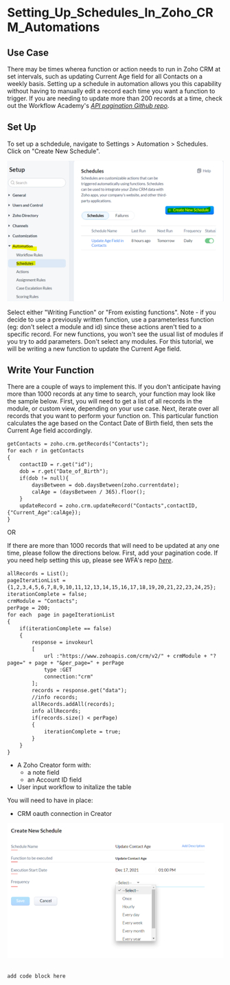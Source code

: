 # Setting_Up_Schedules_In_Zoho_CRM_Automations


## Use Case
There may be times wherea function or action needs to run in Zoho CRM at set intervals, such as updating Current Age field for all Contacts on a weekly basis. Setting up a schedule in automation allows you this capability without having to manually edit a record each time you want a function to trigger. If you are needing to update more than 200 records at a time, check out the Workflow Academy's *[API pagination Github repo](https://github.com/TheWorkflowAcademy/api-pagination-zohocrm)*.





## Set Up

To set up a schdedule, navigate to Settings > Automation > Schedules. Click on "Create New Schedule".

<img src="create.PNG" width="600">

Select either "Writing Function" or "From existing functions". Note - if you decide to use a previously written function, use a parameterless function (eg: don't select a module and id) since these actions aren't tied to a specific record. For new functions, you won't see the usual list of modules if you try to add parameters. Don't select any modules. 
For this tutorial, we will be writing a new function to update the Current Age field.

## Write Your Function

There are a couple of ways to implement this. If you don't anticipate having more than 1000 records at any time to search, your function may look like the sample below.
First, you will need to get a list of all records in the module, or custom view, depending on your use case. Next, iterate over all records that you want to perform your function on. This particular function calculates the age based on the Contact Date of Birth field, then sets the Current Age field accordingly.

```
getContacts = zoho.crm.getRecords("Contacts");
for each r in getContacts
{
	contactID = r.get("id");
	dob = r.get("Date_of_Birth");
	if(dob != null){
		daysBetween = dob.daysBetween(zoho.currentdate);
		calAge = (daysBetween / 365).floor();
	}
	updateRecord = zoho.crm.updateRecord("Contacts",contactID,{"Current_Age":calAge});
}
```
OR

If there are more than 1000 records that will need to be updated at any one time, please follow the directions below. 
First, add your pagination code. If you need help setting this up, please see WFA's repo *[here](https://github.com/TheWorkflowAcademy/api-pagination-zohocrm)*. 

```
allRecords = List();
pageIterationList = {1,2,3,4,5,6,7,8,9,10,11,12,13,14,15,16,17,18,19,20,21,22,23,24,25};
iterationComplete = false;
crmModule = "Contacts";
perPage = 200;
for each  page in pageIterationList
{
	if(iterationComplete == false)
	{
		response = invokeurl
		[
			url :"https://www.zohoapis.com/crm/v2/" + crmModule + "?page=" + page + "&per_page=" + perPage
			type :GET
			connection:"crm"
		];
		records = response.get("data");
		//info records;
		allRecords.addAll(records);
		info allRecords;
		if(records.size() < perPage)
		{
			iterationComplete = true;
		}
	}
}

```





* A Zoho Creator form with:
  * a note field
  * an Account ID field
* User input workflow to initalize the table

You will need to have in place:

* CRM oauth connection in Creator


<img src="schedule.PNG">

```

add code block here

```

